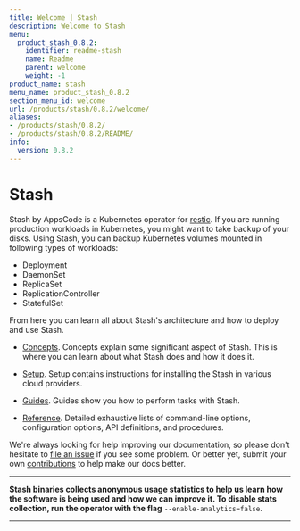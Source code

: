 ```yaml
---
title: Welcome | Stash
description: Welcome to Stash
menu:
  product_stash_0.8.2:
    identifier: readme-stash
    name: Readme
    parent: welcome
    weight: -1
product_name: stash
menu_name: product_stash_0.8.2
section_menu_id: welcome
url: /products/stash/0.8.2/welcome/
aliases:
- /products/stash/0.8.2/
- /products/stash/0.8.2/README/
info:
  version: 0.8.2
---
```


# Stash
 Stash by AppsCode is a Kubernetes operator for [restic](https://restic.net). If you are running production workloads in Kubernetes, you might want to take backup of your disks. Using Stash, you can backup Kubernetes volumes mounted in following types of workloads:

- Deployment
- DaemonSet
- ReplicaSet
- ReplicationController
- StatefulSet

From here you can learn all about Stash's architecture and how to deploy and use Stash.

- [Concepts](/products/stash/0.8.2/concepts/). Concepts explain some significant aspect of Stash. This is where you can learn about what Stash does and how it does it.

- [Setup](/products/stash/0.8.2/setup/). Setup contains instructions for installing
  the Stash in various cloud providers.

- [Guides](/products/stash/0.8.2/guides/). Guides show you how to perform tasks with Stash.

- [Reference](/products/stash/0.8.2/reference/). Detailed exhaustive lists of
command-line options, configuration options, API definitions, and procedures.

We're always looking for help improving our documentation, so please don't hesitate to [file an issue](https://github.com/appscode/stash/issues/new) if you see some problem. Or better yet, submit your own [contributions](/products/stash/0.8.2/CONTRIBUTING) to help
make our docs better.

---

**Stash binaries collects anonymous usage statistics to help us learn how the software is being used and how we can improve it. To disable stats collection, run the operator with the flag** `--enable-analytics=false`.

---

